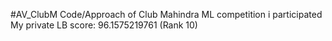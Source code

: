 #AV_ClubM
Code/Approach of Club Mahindra ML competition i participated
My private LB score: 96.1575219761 (Rank 10)
